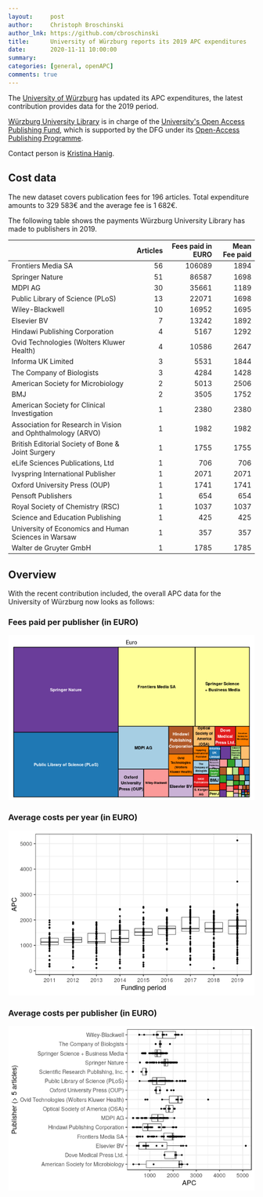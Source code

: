 ```yaml
---
layout:     post
author:     Christoph Broschinski
author_lnk: https://github.com/cbroschinski
title:      University of Würzburg reports its 2019 APC expenditures
date:       2020-11-11 10:00:00
summary:    
categories: [general, openAPC]
comments: true
---
```





The [University of Würzburg](https://www.uni-wuerzburg.de) has updated its APC expenditures, the latest contribution provides data for the 2019 period.

[Würzburg University Library](http://www.bibliothek.uni-wuerzburg.de) is in charge of the [University's Open Access Publishing Fund](https://www.bibliothek.uni-wuerzburg.de/forschen-publizieren/open-access/), which is supported by the DFG under its [Open-Access Publishing Programme](http://www.dfg.de/en/research_funding/programmes/infrastructure/lis/funding_opportunities/open_access/).

Contact person is [Kristina Hanig](<mailto:openaccess@bibliothek.uni-wuerzburg.de>).
## Cost data



The new dataset covers publication fees for 196 articles. Total expenditure amounts to 329 583€ and the average fee is 1 682€.

The following table shows the payments Würzburg University Library has made to publishers in 2019.


|                                                            | Articles| Fees paid in EURO| Mean Fee paid|
|:-----------------------------------------------------------|--------:|-----------------:|-------------:|
|Frontiers Media SA                                          |       56|            106089|          1894|
|Springer Nature                                             |       51|             86587|          1698|
|MDPI AG                                                     |       30|             35661|          1189|
|Public Library of Science (PLoS)                            |       13|             22071|          1698|
|Wiley-Blackwell                                             |       10|             16952|          1695|
|Elsevier BV                                                 |        7|             13242|          1892|
|Hindawi Publishing Corporation                              |        4|              5167|          1292|
|Ovid Technologies (Wolters Kluwer Health)                   |        4|             10586|          2647|
|Informa UK Limited                                          |        3|              5531|          1844|
|The Company of Biologists                                   |        3|              4284|          1428|
|American Society for Microbiology                           |        2|              5013|          2506|
|BMJ                                                         |        2|              3505|          1752|
|American Society for Clinical Investigation                 |        1|              2380|          2380|
|Association for Research in Vision and Ophthalmology (ARVO) |        1|              1982|          1982|
|British Editorial Society of Bone & Joint Surgery           |        1|              1755|          1755|
|eLife Sciences Publications, Ltd                            |        1|               706|           706|
|Ivyspring International Publisher                           |        1|              2071|          2071|
|Oxford University Press (OUP)                               |        1|              1741|          1741|
|Pensoft Publishers                                          |        1|               654|           654|
|Royal Society of Chemistry (RSC)                            |        1|              1037|          1037|
|Science and Education Publishing                            |        1|               425|           425|
|University of Economics and Human Sciences in Warsaw        |        1|               357|           357|
|Walter de Gruyter GmbH                                      |        1|              1785|          1785|

## Overview

With the recent contribution included, the overall APC data for the University of Würzburg now looks as follows:

### Fees paid per publisher (in EURO)

![plot of chunk tree_wuerzburg_2020_11_11_full](/figure/tree_wuerzburg_2020_11_11_full-1.png)

###  Average costs per year (in EURO)

![plot of chunk box_wuerzburg_2020_11_11_year_full](/figure/box_wuerzburg_2020_11_11_year_full-1.png)

###  Average costs per publisher (in EURO)

![plot of chunk box_wuerzburg_2020_11_11_publisher_full](/figure/box_wuerzburg_2020_11_11_publisher_full-1.png)
